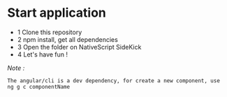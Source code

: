 # Start application #

- 1 Clone this repository
- 2 npm install, get all dependencies
- 3 Open the folder on NativeScript SideKick
- 4 Let's have fun !

 *Note :*

    The angular/cli is a dev dependency, for create a new component, use ng g c componentName

